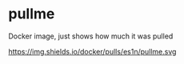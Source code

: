 # pullme
Docker image, just shows how much it was pulled

https://img.shields.io/docker/pulls/es1n/pullme.svg

